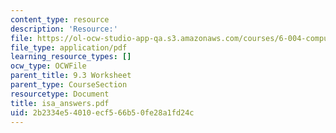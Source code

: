 ```yaml
---
content_type: resource
description: 'Resource:'
file: https://ol-ocw-studio-app-qa.s3.amazonaws.com/courses/6-004-computation-structures-spring-2017/2b2334e54010ecf566b50fe28a1fd24c_isa_answers.pdf
file_type: application/pdf
learning_resource_types: []
ocw_type: OCWFile
parent_title: 9.3 Worksheet
parent_type: CourseSection
resourcetype: Document
title: isa_answers.pdf
uid: 2b2334e5-4010-ecf5-66b5-0fe28a1fd24c
---
```

